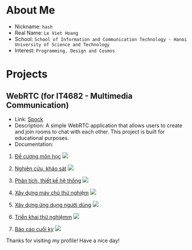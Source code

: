 # About Me

- Nickname: `hash`
- Real Name: `Le Viet Hoang`
- School: `School of Information and Communication Technology - Hanoi University of Science and Technology`
- Interest: `Programming, Design and Cosmos`

# Projects

## WebRTC (for IT4682 - Multimedia Communication)

- Link: [Spock](https://github.com/hashdotlee/spock)
- Description: A simple WebRTC application that allows users to create and join rooms to chat with each other. This project is built for educational purposes.
- Documentation:

1. [Đề cương môn học](https://docs.google.com/document/d/e/2PACX-1vSQUzyRMLnQbKxphVwlivBkxbgmO3_Zwk7-t0f5Cj-jbwIxREXANx-juW_OhpL4eQFvZoa7_lTSbMPJ/pub) ![](https://geps.dev/progress/100)

2. [Nghiên cứu, khảo sát](https://docs.google.com/document/d/e/2PACX-1vQr3hc7Qa8Oa6SDZnwnHXaJ8nJseJrXaDG0vh-UayXpfIVDlO7JjJaAZQpdnmZ-2iEB1IF21VniJweg/pub) ![](https://geps.dev/progress/0)

3. [Phân tích, thiết kế hệ thống](https://docs.google.com/document/d/e/2PACX-1vQgMmVlFZtHiVu3KRJYj3mABj_MfC3djpVkMYocMqB1X_79SEZYVoRs-M3KMHEgwifPLsuRGwHPmTym/pub) ![](https://geps.dev/progress/0)

4. [Xây dựng máy chủ thử nghiệm](https://docs.google.com/document/d/e/2PACX-1vTZKnTqpPusCloVGqJrfBkOSFrKX8DrD_sdGUUG8E1goJMrNw8ZCIVWfu1ljwaPmYXvZQP6kz5x9AOy/pub) ![](https://geps.dev/progress/0)

5. [Xây dựng ứng dụng người dùng](https://docs.google.com/document/d/e/2PACX-1vSu16Vn4qk_aHsI6XWiy0tpL7tDz9jElCNqN-F-nImu760lrAUE8Vq1eiVO0IVQkSkxwyrgiOGaSwhV/pub) ![](https://geps.dev/progress/0)

6. [Triển khai thử nghiệmm]() ![](https://geps.dev/progress/0)

7. [Báo cáo cuối kỳ]() ![](https://geps.dev/progress/0)


Thanks for visiting my profile! Have a nice day!

```

```
